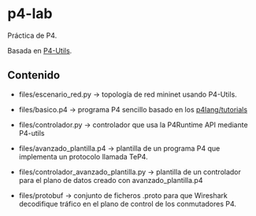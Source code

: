 # p4-lab
Práctica de P4. 

Basada en [P4-Utils](https://nsg-ethz.github.io/p4-utils/).

## Contenido
- files/escenario_red.py -> topología de red mininet usando P4-Utils.

- files/basico.p4 -> programa P4 sencillo basado en los [p4lang/tutorials](https://github.com/p4lang/tutorials.git)

- files/controlador.py -> controlador que usa la P4Runtime API mediante P4-utils

- files/avanzado_plantilla.p4 -> plantilla de un programa P4 que implementa un protocolo llamada TeP4.

- files/controlador_avanzado_plantilla.py -> plantilla de un controlador para el plano de datos creado con avanzado_plantilla.p4

- files/protobuf -> conjunto de ficheros .proto para que Wireshark decodifique tráfico en el plano de control de los conmutadores P4.
 
